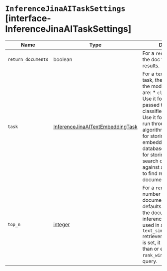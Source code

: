 # `InferenceJinaAITaskSettings` [interface-InferenceJinaAITaskSettings]

| Name | Type | Description |
| - | - | - |
| `return_documents` | boolean | For a `rerank` task, return the doc text within the results. |
| `task` | [InferenceJinaAITextEmbeddingTask](./InferenceJinaAITextEmbeddingTask.md) | For a `text_embedding` task, the task passed to the model. Valid values are: * `classification`: Use it for embeddings passed through a text classifier. * `clustering`: Use it for the embeddings run through a clustering algorithm. * `ingest`: Use it for storing document embeddings in a vector database. * `search`: Use it for storing embeddings of search queries run against a vector database to find relevant documents. |
| `top_n` | [integer](./integer.md) | For a `rerank` task, the number of most relevant documents to return. It defaults to the number of the documents. If this inference endpoint is used in a `text_similarity_reranker` retriever query and `top_n` is set, it must be greater than or equal to `rank_window_size` in the query. |
